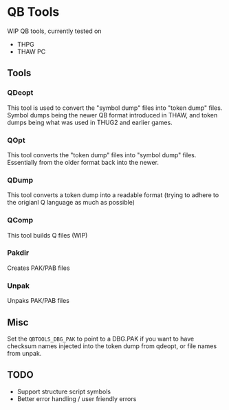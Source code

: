 # QB Tools

WIP QB tools, currently tested on

* THPG
* THAW PC


## Tools

### QDeopt
This tool is used to convert the "symbol dump" files into "token dump" files. Symbol dumps being the newer QB format introduced in THAW, and token dumps being what was used in THUG2 and earlier games.
### QOpt
This tool converts the "token dump" files into "symbol dump" files. Essentially from the older format back into the newer.
### QDump
This tool converts a token dump into a readable format (trying to adhere to the origianl Q language as much as possible) 
### QComp
This tool builds Q files (WIP)
### Pakdir
Creates PAK/PAB files
### Unpak
Unpaks PAK/PAB files

## Misc
Set the `QBTOOLS_DBG_PAK` to point to a DBG.PAK if you want to have checksum names injected into the token dump from qdeopt, or file names from unpak.


## TODO
* Support structure script symbols
* Better error handling / user friendly errors